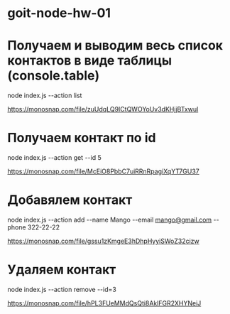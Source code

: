 # goit-node-hw-01

# Получаем и выводим весь список контактов в виде таблицы (console.table)

node index.js --action list

https://monosnap.com/file/zuUdqLQ9ICtQWOYoUv3dKHjjBTxwul

# Получаем контакт по id

node index.js --action get --id 5

https://monosnap.com/file/McEiO8PbbC7uiRRnRpagiXqYT7GU37

# Добавялем контакт

node index.js --action add --name Mango --email mango@gmail.com --phone
322-22-22

https://monosnap.com/file/gssu1zKmgeE3hDhpHyyiSWoZ32cizw

# Удаляем контакт

node index.js --action remove --id=3

https://monosnap.com/file/hPL3FUeMMdQsQti8AklFGR2XHYNeiJ
